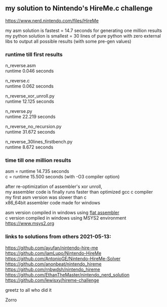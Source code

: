 ## my solution to Nintendo's HireMe.c challenge  
https://www.nerd.nintendo.com/files/HireMe

my asm    solution is fastest  = 14.7 seconds for generating one million results  
my python solution is smallest = 30   lines of pure python with zero external libs to output all possible results (with some pre-gen values)  

### runtime till first results

n_reverse.asm  
runtime 0.046 seconds  

n_reverse.c  
runtime 0.062 seconds  

n_reverse_xor_unroll.py  
runtime 12.125 seconds  

n_reverse.py  
runtime 22.219 seconds  

n_reverse_no_recursion.py  
runtime 31.672 seconds  

n_reverse_30lines_firstbench.py  
runtime 8.672 seconds  

### time till one million results
asm = runtime 14.735 seconds  
c   = runtime 15.500 seconds (with -O3 compiler option)  

after re-optimization of assembler's xor unroll,  
my assembler code is finally runs faster than optimized gcc c compiler  
my first asm version was slower than c  
x86_64bit assembler code made for windows  

asm version compiled in windows using [flat assembler](https://github.com/tgrysztar)  
c   version compiled in windows using MSYS2 environment https://www.msys2.org  

### links to solutions from others 2021-05-13:
https://github.com/ayufan/nintendo-hire-me  
https://github.com/IamLupo/Nintendo-HireMe  
https://github.com/AntonioGE/Nintendo-HireMe-Solver  
https://github.com/anonbeat/nintendo_hireme  
https://github.com/rnbwdsh/nintendo_hireme  
https://github.com/EthanTheMaster/nintendo_nerd_solution  
https://github.com/lewisxy/hireme-challenge  

greetz to all who did it  

Zorro  
